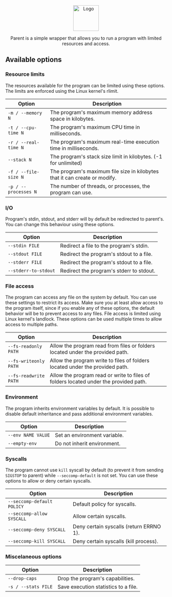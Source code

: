 <div align="center">
  <img src=".github/icon.svg" alt="Logo" height="80">
  <p>Parent is a simple wrapper that allows you to run a program with limited resources and access.</p>
</div>


## Available options

### Resource limits

The resources available for the program can be limited using these options. The limits are enforced using the Linux
kernel's rlimit.

| Option               | Description                                                                |
|----------------------|----------------------------------------------------------------------------|
| `-m / --memory N`    | The program's maximum memory address space in kilobytes.                   |
| `-t / --cpu-time N`  | The program's maximum CPU time in milliseconds.                            |
| `-r / --real-time N` | The program's maximum real-time execution time in milliseconds.            |
| `--stack N`          | The program's stack size limit in kilobytes. (-1 for unlimited)            |
| `-f / --file-size N` | The program's maximum file size in kilobytes that it can create or modify. |
| `-p / --processes N` | The number of threads, or processes, the program can use.                  |

### I/O

Program's stdin, stdout, and stderr will by default be redirected to parent's. You can change this behaviour using these
options.

| Option               | Description                              |
|----------------------|------------------------------------------|
| `--stdin FILE`       | Redirect a file to the program's stdin.  |
| `--stdout FILE`      | Redirect the program's stdout to a file. |
| `--stderr FILE`      | Redirect the program's stdout to a file. |
| `--stderr-to-stdout` | Redirect the program's stderr to stdout. |

### File access

The program can access any file on the system by default. You can use these settings to restrict its access. Make sure 
you at least allow access to the program itself, since if you enable any of these options, the default behavior will be 
to prevent access to any files. File access is limited using Linux kernel's landlock. These options can be used multiple
times to allow access to multiple paths.

| Option                | Description                                                                          |
|-----------------------|--------------------------------------------------------------------------------------|
| `--fs-readonly PATH`  | Allow the program read from files or folders located under the provided path.        |
| `--fs-writeonly PATH` | Allow the program write to files of folders located under the provided path.         |
| `--fs-readwrite PATH` | Allow the program read or write to files of folders located under the provided path. |

### Environment

The program inherits environment variables by default. It is possible to disable default inheritance and pass additional
environment variables.

| Option             | Description                  |
|--------------------|------------------------------|
| `--env NAME VALUE` | Set an environment variable. |
| `--empty-env`      | Do not inherit environment.  |

### Syscalls

The program cannot use `kill` syscall by default (to prevent it from sending `SIGSTOP` to parent) while `--seccomp-default` is not set.
You can use these options to allow or deny certain syscalls.

| Option                     | Description                             |
|----------------------------|-----------------------------------------|
| `--seccomp-default POLICY` | Default policy for syscalls.            |
| `--seccomp-allow SYSCALL`  | Allow certain syscalls.                 |
| `--seccomp-deny SYSCALL`   | Deny certain syscalls (return ERRNO 1). |
| `--seccomp-kill SYSCALL`   | Deny certain syscalls (kill process).   |

### Miscelaneous options

| Option                   | Description                              |
|--------------------------|------------------------------------------|
| `--drop-caps`            | Drop the program's capabilities.         |
| `-s / --stats FILE`      | Save execution statistics to a file.     |
